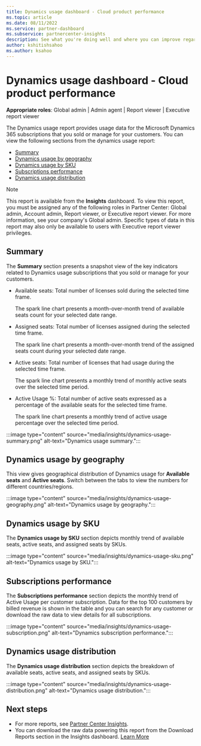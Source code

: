 ```yaml
---
title: Dynamics usage dashboard - Cloud product performance
ms.topic: article
ms.date: 08/11/2022
ms.service: partner-dashboard
ms.subservice: partnercenter-insights
description: See what you're doing well and where you can improve regarding usage of Dynamics subscriptions you sell or manage for your customers.
author: kshitishsahoo
ms.author: ksahoo
---
```


# Dynamics usage dashboard - Cloud product performance

**Appropriate roles**: Global admin | Admin agent | Report viewer | Executive report viewer

The Dynamics usage report provides usage data for the Microsoft Dynamics 365 subscriptions that you sold or manage for your customers. You can view the following sections from the dynamics usage report:

- [Summary](#summary)
- [Dynamics usage by geography](#dynamics-usage-by-geography)
- [Dynamics usage by SKU](#dynamics-usage-by-sku)
- [Subscriptions performance](#subscriptions-performance)
- [Dynamics usage distribution](#dynamics-usage-distribution)

 > [!NOTE]
 > This report is available from the **Insights** dashboard. To view this report, you must be assigned any of the following roles in Partner Center: Global admin, Account admin, Report viewer, or Executive report viewer. For more information, see your company's Global admin. Specific types of data in this report may also only be available to users with Executive report viewer privileges.

## Summary

The **Summary** section presents a snapshot view of the key indicators related to Dynamics usage subscriptions that you sold or manage for your customers.

- Available seats:
Total number of licenses sold during the selected time frame.

   The spark line chart presents a month-over-month trend of available seats count for your selected date range.

- Assigned seats:
Total number of licenses assigned during the selected time frame.

   The spark line chart presents a month-over-month trend of the assigned seats count during your selected date range.

- Active seats:
Total number of licenses that had usage during the selected time frame.

   The spark line chart presents a monthly trend of monthly active seats over the selected time period.

- Active Usage %:
Total number of active seats expressed as a percentage of the available seats for the selected time frame.

   The spark line chart presents a monthly trend of active usage percentage over the selected time period.

:::image type="content" source="media/insights/dynamics-usage-summary.png" alt-text="Dynamics usage summary.":::

## Dynamics usage by geography

This view gives geographical distribution of Dynamics usage for **Available seats** and **Active seats**. Switch between the tabs to view the numbers for different countries/regions.

:::image type="content" source="media/insights/dynamics-usage-geography.png" alt-text="Dynamics usage by geography.":::

## Dynamics usage by SKU

The **Dynamics usage by SKU** section depicts monthly trend of available seats, active seats, and assigned seats by SKUs.

:::image type="content" source="media/insights/dynamics-usage-sku.png" alt-text="Dynamics usage by SKU.":::

## Subscriptions performance

The **Subscriptions performance** section depicts the monthly trend of Active Usage per customer subscription. Data for the top 100 customers by billed revenue is shown in the table and you can search for any customer or download the raw data to view details for all subscriptions.

:::image type="content" source="media/insights/dynamics-usage-subscription.png" alt-text="Dynamics subscription performance.":::

## Dynamics usage distribution

The **Dynamics usage distribution** section depicts the breakdown of available seats, active seats, and assigned seats by SKUs.

:::image type="content" source="media/insights/dynamics-usage-distribution.png" alt-text="Dynamics usage distribution.":::

## Next steps

- For more reports, see [Partner Center Insights](partner-center-insights.md).
- You can download the raw data powering this report from the Download Reports section in the Insights dashboard. [Learn More](insights-download-reports.md)
